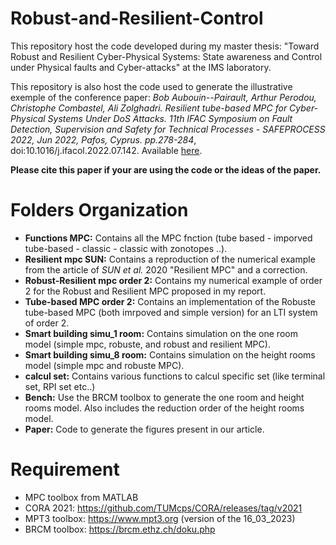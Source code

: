 # Robust-and-Resilient-Control
This repository host the code developed during my master thesis: "Toward Robust and Resilient Cyber-Physical Systems: State awareness and Control under Physical faults and Cyber-attacks" at the IMS laboratory.

This repository is also host the code used to generate the illustrative exemple of the conference paper: *Bob Aubouin--Pairault, Arthur Perodou, Christophe Combastel, Ali Zolghadri. Resilient tube-based MPC for Cyber-Physical Systems Under DoS Attacks. 11th IFAC Symposium on Fault Detection, Supervision and Safety for Technical Processes - SAFEPROCESS 2022, Jun 2022, Pafos, Cyprus. pp.278-284*, doi:10.1016/j.ifacol.2022.07.142. Available [here](https://hal.science/hal-03691467). 

**Please cite this paper if your are using the code or the ideas of the paper.**


# Folders Organization

* **Functions MPC:** Contains all the MPC fnction (tube based - imporved tube-based - classic - classic with zonotopes ..).
* **Resilient mpc SUN:** Contains a reproduction of the numerical example from the article of *SUN et al.* 2020 "Resilient MPC" and a correction.
* **Robust-Resilient mpc order 2:** Contains my numerical example of order 2 for the Robust and Resilient MPC proposed in my report.
* **Tube-based MPC order 2:** Contains an implementation of the Robuste tube-based MPC (both imrpoved and simple version) for an LTI system of order 2.
* **Smart building simu_1 room:** Contains simulation on the one room model (simple mpc, robuste, and robust and resilient MPC).
* **Smart building simu_8 room:** Contains simulation on the height rooms model (simple mpc and robuste MPC).
* **calcul set:** Contains various functions to calcul specific set (like terminal set, RPI set etc..)
* **Bench:** Use the BRCM toolbox to generate the one room and height rooms model. Also includes the reduction order of the height rooms model.
* **Paper:** Code to generate the figures present in our article.

# Requirement

* MPC toolbox from MATLAB
* CORA 2021: https://github.com/TUMcps/CORA/releases/tag/v2021 
* MPT3 toolbox: https://www.mpt3.org (version of the 16_03_2023)
* BRCM toolbox: https://brcm.ethz.ch/doku.php
